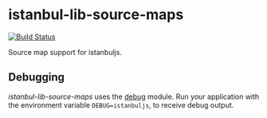 istanbul-lib-source-maps
========================

[![Build Status](https://travis-ci.org/istanbuljs/istanbuljs.svg?branch=master)](https://travis-ci.org/istanbuljs/istanbuljs)

Source map support for istanbuljs.

Debugging
---------

*istanbul-lib-source-maps* uses the [debug](https://www.npmjs.com/package/debug) module. Run your application with the environment variable `DEBUG=istanbuljs`, to receive debug output.
